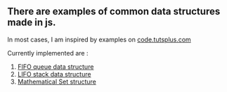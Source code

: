 ## There are examples of common data structures made in js.

In most cases, I am inspired by examples on [code.tutsplus.com](https://code.tutsplus.com/series/data-structures-in-javascript--cms-772)

Currently implemented are :

1. [FIFO queue data structure](./queue.js)
1. [LIFO stack data structure](./stack.js)
1. [Mathematical Set structure](./set.js)